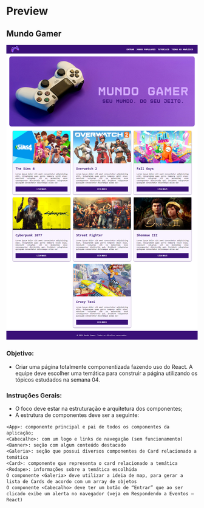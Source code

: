 # Preview

## Mundo Gamer
<p align="center">
  <img src="/Etapa02/REACT/semana01-projeto/src/assets/mundogamer-preview.png" alt="Preview do site Mundo Gamer" />
</p>

### Objetivo:
- Criar uma página totalmente componentizada fazendo uso do React. A equipe deve escolher uma temática para construir a página utilizando os tópicos estudados na semana 04.

### Instruções Gerais:
- O foco deve estar na estruturação e arquitetura dos componentes;
- A estrutura de componentes deve ser a seguinte:
```
<App>: componente principal e pai de todos os componentes da aplicação;
<Cabecalho>: com um logo e links de navegação (sem funcionamento)
<Banner>: seção com algum conteúdo destacado
<Galeria>: seção que possui diversos componentes de Card relacionado a temática
<Card>: componente que representa o card relacionado a temática
<Rodape>: informações sobre a temática escolhida
O componente <Galeria> deve utilizar a ideia de map, para gerar a lista de Cards de acordo com um array de objetos
O componente <Cabecalho> deve ter um botão de “Entrar” que ao ser clicado exibe um alerta no navegador (veja em Respondendo a Eventos – React)
```